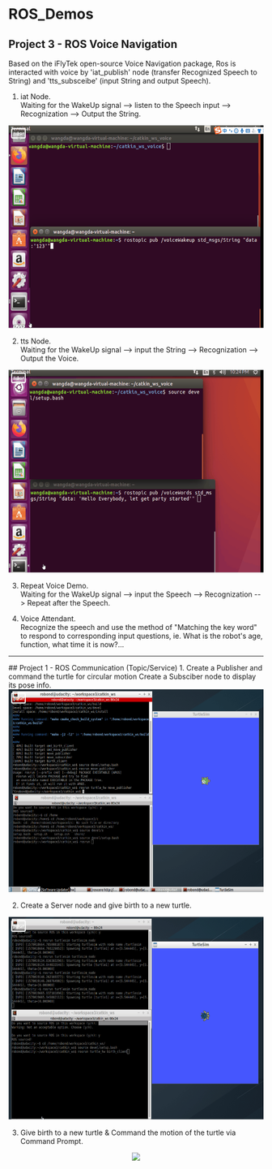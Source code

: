 # ROS_Demos

## Project 3 - ROS Voice Navigation
Based on the iFlyTek open-source Voice Navigation package, Ros is interacted with voice by 'iat_publish' node (transfer Recognized Speech to String) and 'tts_subsceibe' (input String and output Speech).

1. iat Node.<br>
   Waiting for the WakeUp signal --> listen to the Speech input --> Recognization --> Output the String.
<div align="center">
<img src="https://github.com/WangDaMME/ROS_Demos/blob/master/catkin_ws_voice/voice_result_gif/iat.gif" width="600" height="400">
</div>
</div>

2. tts Node.<br>
   Waiting for the WakeUp signal --> input the String --> Recognization --> Output the Voice.
<div align="center">
<img src="https://github.com/WangDaMME/ROS_Demos/blob/master/catkin_ws_voice/voice_result_gif/tts.gif" width="600" height="400">
</div>

3. Repeat Voice Demo.<br>
   Waiting for the WakeUp signal --> input the Speech --> Recognization --> Repeat after the Speech.
<div align="center">
<a ="https://www.youtube.com/watch?v=V6Msm9cNnYM" target="_blank">
</div>

4. Voice Attendant. <br>
   Recognize the speech and use the method of "Matching the key word" to respond to corresponding input questions, ie. What is the robot's age, function, what time it is now?...
<div align="center">
<a ="https://www.youtube.com/watch?v=uXRiw2IMd9Q" target="_blank">
</div>

<hr>
## Project 1 - ROS Communication (Topic/Service)
1. Create a Publisher and command the turtle for circular motion
   Create a Subsciber node to display its pose info.
<div align="center">
<img src="demo1/catkin_ws/res_gif/topic.gif" width="600" height="400">
</div>

2. Create a Server node and give birth to a new turtle.
<div align="center">
<img src="demo1/catkin_ws/res_gif/birth.gif" width="600" height="400">
</div>

3. Give birth to a new turtle & Command the motion of the turtle via Command Prompt.
<div align="center">
<img src="demo1/catkin_ws/res_gif/cmd_create.gif" width="600">
</div>
</hr>

